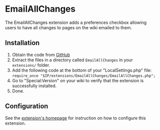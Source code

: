 EmailAllChanges
==============

The EmailAllChanges extension adds a preferences checkbox allowing users to have all changes to pages on the wiki emailed to them.

## Installation
1. Obtain the code from [GitHub](https://github.com/inclumedia/EmailAllChanges)
2. Extract the files in a directory called ``EmailAllChanges`` in your ``extensions/`` folder.
3. Add the following code at the bottom of your "LocalSettings.php" file: ``require_once "$IP/extensions/EmailAllChanges/EmailAllChanges.php";``
4. Go to "Special:Version" on your wiki to verify that the extension is successfully installed.
5. Done.

## Configuration
See the [extension's homepage](https://www.mediawiki.org/wiki/Extension:EmailAllChanges) for instruction on how to configure this extension.
